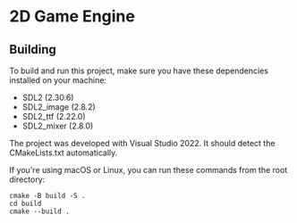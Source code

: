 # 2D Game Engine

## Building

To build and run this project, make sure you have these dependencies installed on your machine:
* SDL2 (2.30.6)
* SDL2_image (2.8.2)
* SDL2_ttf (2.22.0)
* SDL2_mixer (2.8.0)

The project was developed with Visual Studio 2022. It should detect the CMakeLists.txt automatically.

If you're using macOS or Linux, you can run these commands from the root directory:
```
cmake -B build -S .
cd build
cmake --build .
```
